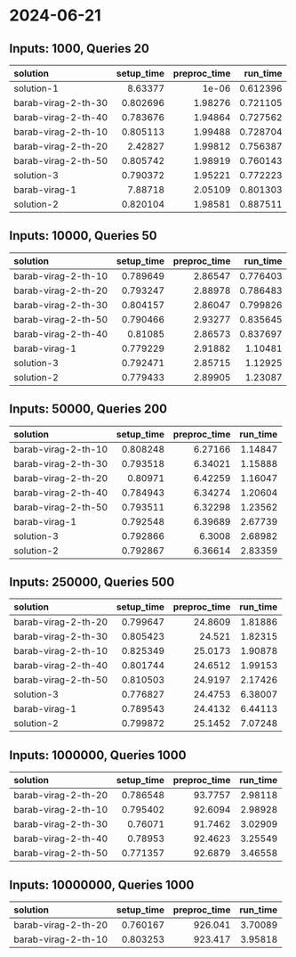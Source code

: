 # 2024-06-21

## Inputs: 1000, Queries 20

| solution            |   setup_time |   preproc_time |   run_time |
|:--------------------|-------------:|---------------:|-----------:|
| solution-1          |     8.63377  |        1e-06   |   0.612396 |
| barab-virag-2-th-30 |     0.802696 |        1.98276 |   0.721105 |
| barab-virag-2-th-40 |     0.783676 |        1.94864 |   0.727562 |
| barab-virag-2-th-10 |     0.805113 |        1.99488 |   0.728704 |
| barab-virag-2-th-20 |     2.42827  |        1.99812 |   0.756387 |
| barab-virag-2-th-50 |     0.805742 |        1.98919 |   0.760143 |
| solution-3          |     0.790372 |        1.95221 |   0.772223 |
| barab-virag-1       |     7.88718  |        2.05109 |   0.801303 |
| solution-2          |     0.820104 |        1.98581 |   0.887511 |

## Inputs: 10000, Queries 50

| solution            |   setup_time |   preproc_time |   run_time |
|:--------------------|-------------:|---------------:|-----------:|
| barab-virag-2-th-10 |     0.789649 |        2.86547 |   0.776403 |
| barab-virag-2-th-20 |     0.793247 |        2.88978 |   0.786483 |
| barab-virag-2-th-30 |     0.804157 |        2.86047 |   0.799826 |
| barab-virag-2-th-50 |     0.790466 |        2.93277 |   0.835645 |
| barab-virag-2-th-40 |     0.81085  |        2.86573 |   0.837697 |
| barab-virag-1       |     0.779229 |        2.91882 |   1.10481  |
| solution-3          |     0.792471 |        2.85715 |   1.12925  |
| solution-2          |     0.779433 |        2.89905 |   1.23087  |

## Inputs: 50000, Queries 200

| solution            |   setup_time |   preproc_time |   run_time |
|:--------------------|-------------:|---------------:|-----------:|
| barab-virag-2-th-10 |     0.808248 |        6.27166 |    1.14847 |
| barab-virag-2-th-30 |     0.793518 |        6.34021 |    1.15888 |
| barab-virag-2-th-20 |     0.80971  |        6.42259 |    1.16047 |
| barab-virag-2-th-40 |     0.784943 |        6.34274 |    1.20604 |
| barab-virag-2-th-50 |     0.793511 |        6.32298 |    1.23562 |
| barab-virag-1       |     0.792548 |        6.39689 |    2.67739 |
| solution-3          |     0.792866 |        6.3008  |    2.68982 |
| solution-2          |     0.792867 |        6.36614 |    2.83359 |

## Inputs: 250000, Queries 500

| solution            |   setup_time |   preproc_time |   run_time |
|:--------------------|-------------:|---------------:|-----------:|
| barab-virag-2-th-20 |     0.799647 |        24.8609 |    1.81886 |
| barab-virag-2-th-30 |     0.805423 |        24.521  |    1.82315 |
| barab-virag-2-th-10 |     0.825349 |        25.0173 |    1.90878 |
| barab-virag-2-th-40 |     0.801744 |        24.6512 |    1.99153 |
| barab-virag-2-th-50 |     0.810503 |        24.9197 |    2.17426 |
| solution-3          |     0.776827 |        24.4753 |    6.38007 |
| barab-virag-1       |     0.789543 |        24.4132 |    6.44113 |
| solution-2          |     0.799872 |        25.1452 |    7.07248 |

## Inputs: 1000000, Queries 1000

| solution            |   setup_time |   preproc_time |   run_time |
|:--------------------|-------------:|---------------:|-----------:|
| barab-virag-2-th-20 |     0.786548 |        93.7757 |    2.98118 |
| barab-virag-2-th-10 |     0.795402 |        92.6094 |    2.98928 |
| barab-virag-2-th-30 |     0.76071  |        91.7462 |    3.02909 |
| barab-virag-2-th-40 |     0.78953  |        92.4623 |    3.25549 |
| barab-virag-2-th-50 |     0.771357 |        92.6879 |    3.46558 |

## Inputs: 10000000, Queries 1000

| solution            |   setup_time |   preproc_time |   run_time |
|:--------------------|-------------:|---------------:|-----------:|
| barab-virag-2-th-20 |     0.760167 |        926.041 |    3.70089 |
| barab-virag-2-th-10 |     0.803253 |        923.417 |    3.95818 |